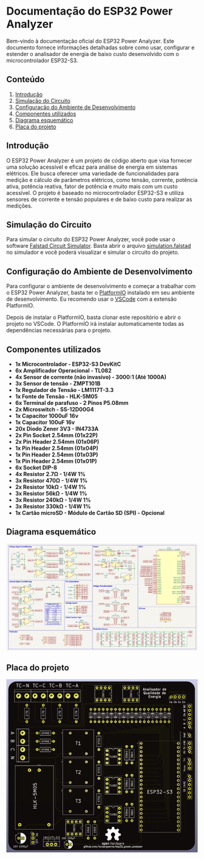 # Documentação do ESP32 Power Analyzer

Bem-vindo à documentação oficial do ESP32 Power Analyzer. Este documento fornece informações detalhadas sobre como usar, configurar e estender o analisador de energia de baixo custo desenvolvido com o microcontrolador ESP32-S3.



## Conteúdo

1. [Introdução](#introdução)
2. [Simulação do Circuito](#simulação-do-circuito)
3. [Configuração do Ambiente de Desenvolvimento](#configuração-do-ambiente-de-desenvolvimento)
4. [Componentes utilizados](#componentes-utilizados)
5. [Diagrama esquemático](#diagrama-esquemático)
6. [Placa do projeto](#placa-do-projeto)



## Introdução

O ESP32 Power Analyzer é um projeto de código aberto que visa fornecer uma solução acessível e eficaz para análise de energia em sistemas elétricos. Ele busca oferecer uma variedade de funcionalidades para medição e cálculo de parâmetros elétricos, como tensão, corrente, potência ativa, potência reativa, fator de potência e muito mais com um custo acessível. O projeto é baseado no microcontrolador ESP32-S3 e utiliza sensores de corrente e tensão populares e de baixo custo para realizar as medições.



## Simulação do Circuito

Para simular o circuito do ESP32 Power Analyzer, você pode usar o software [Falstad Circuit Simulator](https://www.falstad.com/circuit/). Basta abrir o arquivo [simulation.falstad](./simulation.falstad) no simulador e você poderá visualizar e simular o circuito do projeto.



## Configuração do Ambiente de Desenvolvimento

Para configurar o ambiente de desenvolvimento e começar a trabalhar com o ESP32 Power Analyzer, basta ter o [PlatformIO](https://platformio.org) instalado em seu ambiente de desenvolvimento. Eu recomendo usar o [VSCode](https://code.visualstudio.com) com a extensão PlatformIO.

Depois de instalar o PlatformIO, basta clonar este repositório e abrir o projeto no VSCode. O PlatformIO irá instalar automaticamente todas as dependências necessárias para o projeto.



## Componentes utilizados

- **1x Microcontrolador - ESP32-S3 DevKitC**
- **6x Amplificador Operacional - TL082**
- **4x Sensor de corrente (não invasivo) - 3000:1 (Até 1000A)**
- **3x Sensor de tensão - ZMPT101B**
- **1x Regulador de Tensão - LM1117T-3.3**
- **1x Fonte de Tensão - HLK-5M05**
- **6x Terminal de parafuso - 2 Pinos P5.08mm**
- **2x Microswitch - SS-12D00G4**
- **1x Capacitor 1000uF 16v**
- **1x Capacitor 100uF 16v**
- **20x Diodo Zener 3V3 - IN4733A**
- **2x Pin Socket 2.54mm (01x22P)**
- **2x Pin Header 2.54mm (01x06P)**
- **1x Pin Header 2.54mm (01x04P)**
- **1x Pin Header 2.54mm (01x03P)**
- **1x Pin Header 2.54mm (01x01P)**
- **6x Socket DIP-8**
- **4x Resistor 2.7Ω - 1/4W 1%**
- **3x Resistor 470Ω - 1/4W 1%**
- **2x Resistor 10kΩ - 1/4W 1%**
- **3x Resistor 56kΩ - 1/4W 1%**
- **3x Resistor 240kΩ - 1/4W 1%**
- **3x Resistor 330kΩ - 1/4W 1%**
- **1x Cartão microSD - Módulo de Cartão SD (SPI) - Opcional**



## Diagrama esquemático

![Diagrama esquemático](./schematic.png)



## Placa do projeto

![Placa do projeto](./board.png)